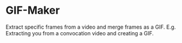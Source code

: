 # GIF-Maker
Extract specific frames from a video and merge frames as a GIF. E.g. Extracting you from a convocation video and creating a GIF.
